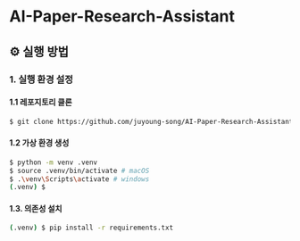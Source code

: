 # AI-Paper-Research-Assistant

## ⚙ 실행 방법

### 1. 실행 환경 설정

#### 1.1 레포지토리 클론

```bash
$ git clone https://github.com/juyoung-song/AI-Paper-Research-Assistant.git
```

#### 1.2 가상 환경 생성

```bash
$ python -m venv .venv
$ source .venv/bin/activate # macOS
$ .\venv\Scripts\activate # windows
(.venv) $
```

#### 1.3. 의존성 설치

```bash
(.venv) $ pip install -r requirements.txt
```
